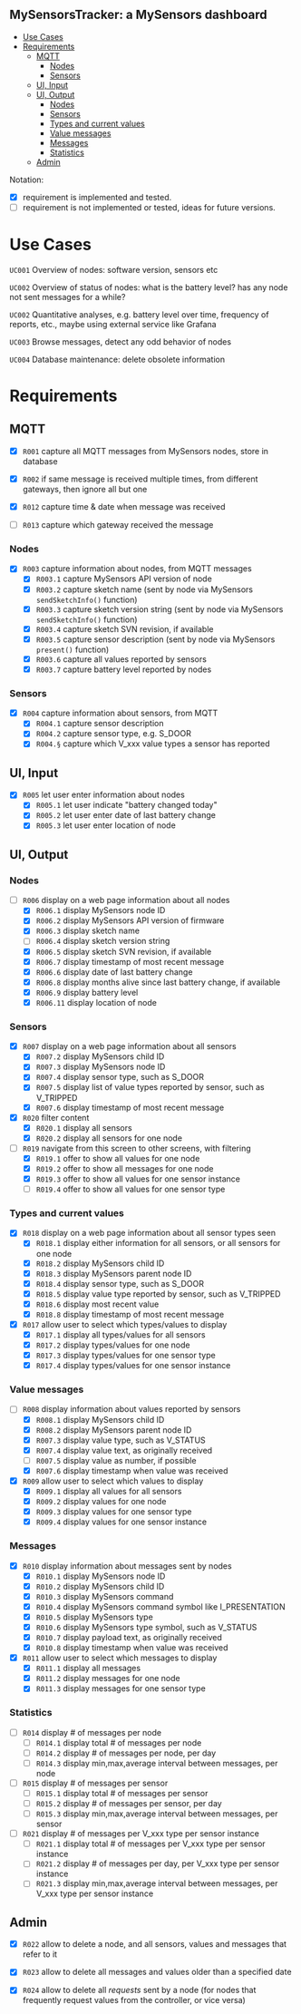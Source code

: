 __MySensorsTracker__: a MySensors dashboard
---

- [Use Cases](#use-cases)
- [Requirements](#requirements)
  - [MQTT](#mqtt)
    - [Nodes](#nodes)
    - [Sensors](#sensors)
  - [UI, Input](#ui-input)
  - [UI, Output](#ui-output)
    - [Nodes](#nodes-1)
    - [Sensors](#sensors-1)
    - [Types and current values](#types-and-current-values)
    - [Value messages](#value-messages)
    - [Messages](#messages)
    - [Statistics](#statistics)
  - [Admin](#admin)

Notation:
- [x] requirement is implemented and tested. 
- [ ] requirement is not implemented or tested, ideas for future versions.

# Use Cases

`UC001` Overview of nodes: software version, sensors etc

`UC002` Overview of status of nodes: what is the battery level? has any node not sent messages for a while?

`UC002` Quantitative analyses, e.g. battery level over time, frequency of reports, etc., maybe using external service like Grafana

`UC003` Browse messages, detect any odd behavior of nodes

`UC004` Database maintenance: delete obsolete information

# Requirements

## MQTT

- [x] `R001` capture all MQTT messages from MySensors nodes, store in database

- [x] `R002` if same message is received multiple times, from different gateways, then ignore all but one

- [x] `R012` capture time & date when message was received

- [ ] `R013` capture which gateway received the message

### Nodes

- [x] `R003` capture information about nodes, from MQTT messages
  - [x] `R003.1` capture MySensors API version of node
  - [x] `R003.2` capture sketch name (sent by node via MySensors `sendSketchInfo()` function)
  - [x] `R003.3` capture sketch version string (sent by node via MySensors `sendSketchInfo()` function)
  - [x] `R003.4` capture sketch SVN revision, if available
  - [x] `R003.5` capture sensor description (sent by node via MySensors `present()` function)
  - [x] `R003.6` capture all values reported by sensors
  - [x] `R003.7` capture battery level reported by nodes

### Sensors
- [x] `R004` capture information about sensors, from MQTT
  - [x] `R004.1` capture sensor description
  - [x] `R004.2` capture sensor type, e.g. S_DOOR
  - [x] `R004.§` capture which V_xxx value types a sensor has reported

## UI, Input

- [x] `R005` let user enter information about nodes
  - [x] `R005.1` let user indicate "battery changed today"
  - [x] `R005.2` let user enter date of last battery change
  - [x] `R005.3` let user enter location of node

## UI, Output

### Nodes

- [ ] `R006` display on a web page information about all nodes
  - [x] `R006.1` display MySensors node ID
  - [x] `R006.2` display MySensors API version of firmware
  - [x] `R006.3` display sketch name
  - [ ] `R006.4` display sketch version string
  - [x] `R006.5` display sketch SVN revision, if available
  - [x] `R006.7` display timestamp of most recent message
  - [x] `R006.6` display date of last battery change
  - [x] `R006.8` display months alive since last battery change, if available
  - [x] `R006.9` display battery level
  - [x] `R006.11` display location of node

### Sensors

- [x] `R007` display on a web page information about all sensors
  - [x] `R007.2` display MySensors child ID
  - [x] `R007.3` display MySensors node ID
  - [x] `R007.4` display sensor type, such as S_DOOR
  - [x] `R007.5` display list of value types reported by sensor, such as V_TRIPPED
  - [x] `R007.6` display timestamp of most recent message

- [x] `R020` filter content
  - [x] `R020.1` display all sensors
  - [x] `R020.2` display all sensors for one node

- [ ] `R019` navigate from this screen to other screens, with filtering
  - [x] `R019.1` offer to show all values for one node
  - [x] `R019.2` offer to show all messages for one node
  - [x] `R019.3` offer to show all values for one sensor instance
  - [ ] `R019.4` offer to show all values for one sensor type

### Types and current values

- [x] `R018` display on a web page information about all sensor types seen
  - [x] `R018.1` display either information for all sensors, or all sensors for one node
  - [x] `R018.2` display MySensors child ID
  - [x] `R018.3` display MySensors parent node ID
  - [x] `R018.4` display sensor type, such as S_DOOR
  - [x] `R018.5` display value type reported by sensor, such as V_TRIPPED
  - [x] `R018.6` display most recent value
  - [x] `R018.8` display timestamp of most recent message

- [x] `R017` allow user to select which types/values to display
  - [x] `R017.1` display all types/values for all sensors
  - [x] `R017.2` display types/values for one node
  - [x] `R017.3` display types/values for one sensor type
  - [x] `R017.4` display types/values for one sensor instance

### Value messages

- [ ] `R008` display information about values reported by sensors
  - [x] `R008.1` display MySensors child ID
  - [x] `R008.2` display MySensors parent node ID
  - [x] `R007.3` display value type, such as V_STATUS
  - [x] `R007.4` display value text, as originally received
  - [ ] `R007.5` display value as number, if possible
  - [x] `R007.6` display timestamp when value was received

- [x] `R009` allow user to select which values to display
  - [x] `R009.1` display all values for all sensors
  - [x] `R009.2` display values for one node
  - [x] `R009.3` display values for one sensor type
  - [x] `R009.4` display values for one sensor instance

### Messages

- [x] `R010` display information about messages sent by nodes
  - [x] `R010.1` display MySensors node ID
  - [x] `R010.2` display MySensors child ID
  - [x] `R010.3` display MySensors command
  - [x] `R010.4` display MySensors command symbol like I_PRESENTATION
  - [x] `R010.5` display MySensors type
  - [x] `R010.6` display MySensors type symbol, such as V_STATUS
  - [x] `R010.7` display payload text, as originally received
  - [x] `R010.8` display timestamp when value was received

- [x] `R011` allow user to select which messages to display
  - [x] `R011.1` display all messages
  - [x] `R011.2` display messages for one node
  - [x] `R011.3` display messages for one sensor type

### Statistics

- [ ] `R014` display # of messages per node
  - [ ] `R014.1` display total # of messages per node
  - [ ] `R014.2` display # of messages per node, per day
  - [ ] `R014.3` display min,max,average interval between messages, per node

- [ ] `R015` display # of messages per sensor
  - [ ] `R015.1` display total # of messages per sensor
  - [ ] `R015.2` display # of messages per sensor, per day
  - [ ] `R015.3` display min,max,average interval between messages, per sensor

- [ ] `R021` display # of messages per V_xxx type per sensor instance
  - [ ] `R021.1` display total # of messages per V_xxx type per sensor instance
  - [ ] `R021.2` display # of messages per day, per V_xxx type per sensor instance
  - [ ] `R021.3` display min,max,average interval between messages, per V_xxx type per sensor instance

## Admin

- [x] `R022` allow to delete a node, and all sensors, values and messages that refer to it

- [x] `R023` allow to delete all messages and values older than a specified date
- [x] `R024` allow to delete all *requests* sent by a node (for nodes that frequently request values from the controller, or vice versa) 

